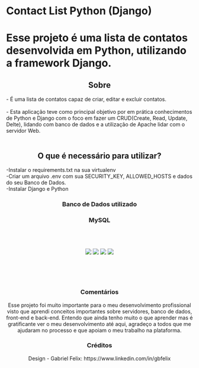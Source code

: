 # Contact List Python (Django)
<h1>Esse projeto é uma lista de contatos desenvolvida em Python, utilizando a framework Django.</h1>
<h2 align = "center" >Sobre</h2>
<p>- É uma lista de contatos capaz de criar, editar e excluir contatos.<br><br> - Esta aplicação teve como principal objetivo por em prática conhecimentos de Python e Django com o foco em fazer um CRUD(Create, Read, Update, Delte), lidando
  com banco de dados e a utilização de Apache lidar com o servidor Web.<br><br>
</p>

<h2 align = "center" >O que é necessário para utilizar?</h2>
-Instalar o requirements.txt na sua virtualenv<br>
-Criar um arquivo .env com sua SECURITY_KEY, ALLOWED_HOSTS e dados do seu Banco de Dados.<br>
-Instalar Django e Python<br>
<div align="center">
   <h3>Banco de Dados utilizado</h3>
   <h3>MySQL</h3>
 <div>

<div align = "center">

  <br><br><br>
  <img src="https://i.postimg.cc/zvYWwKLp/Screenshot-from-2023-05-29-17-09-54.png">
  <img src="https://i.postimg.cc/Y0j9WSR8/Screenshot-from-2023-05-29-17-15-00.png">
  <img src="https://i.postimg.cc/hPkFLGMv/Screenshot-from-2023-05-29-17-10-08.png">
  <img src="https://i.postimg.cc/BbCgXMh2/Screenshot-from-2023-05-29-17-10-20.png">
  
  <br><br><br>
</div>

   <h3>Comentários</h3>
   <p>Esse projeto foi muito importante para o meu desenvolvimento profissional visto que aprendi conceitos importantes sobre servidores, banco de dados, front-end e back-end.
   Entendo que ainda tenho muito o que aprender mas é gratificante ver o meu desenvolvimento até aqui, agradeço a todos que me ajudaram no processo e que apoiam o meu
   trabalho na plataforma.</p>
   
   <h3>Créditos</h3>
   Design - Gabriel Felix: https://www.linkedin.com/in/gbfelix
